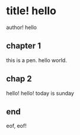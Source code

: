 # title! hello
author! hello

## chapter 1
this is a pen.
hello world.

## chap 2
hello! hello!
today is sunday

## end
eof, eof!
